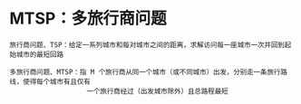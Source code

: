 # MTSP：多旅行商问题

    旅行商问题、TSP：给定一系列城市和每对城市之间的距离，求解访问每一座城市一次并回到起始城市的最短回路
    
    多旅行商问题、MTSP：指 M 个旅行商从同一个城市（或不同城市）出发，分别走一条旅行路线，使得每个城市有且仅有
                       一个旅行商经过（出发城市除外）且总路程最短
